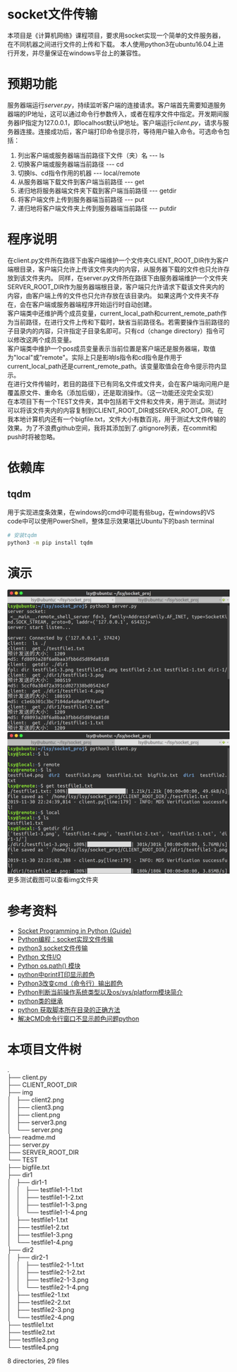 # socket文件传输
本项目是《计算机网络》课程项目，要求用socket实现一个简单的文件服务器，在不同机器之间进行文件的上传和下载。
本人使用python3在ubuntu16.04上进行开发，并尽量保证在windows平台上的兼容性。


# 预期功能
服务器端运行*server.py*，持续监听客户端的连接请求。客户端首先需要知道服务器端的IP地址，这可以通过命令行参数传入，或者在程序文件中指定。开发期间服务器IP指定为127.0.0.1，即localhost默认IP地址。客户端运行*client.py*，请求与服务器连接。连接成功后，客户端打印命令提示符，等待用户输入命令。可选命令包括：
1. 列出客户端或服务器端当前路径下文件（夹）名 --- ls
2. 切换客户端或服务器端当前路径 --- cd
3. 切换ls、cd指令作用的机器 --- local/remote
4. 从服务器端下载文件到客户端当前路径 --- get
5. 递归地将服务器端文件夹下载到客户端当前路径 --- getdir
6. 将客户端文件上传到服务器端当前路径 --- put
7. 递归地将客户端文件夹上传到服务器端当前路径 --- putdir

# 程序说明
在client.py文件所在路径下由客户端维护一个文件夹CLIENT_ROOT_DIR作为客户端根目录，客户端只允许上传该文件夹内的内容，从服务器下载的文件也只允许存放到该文件夹内。
同样，在server.py文件所在路径下由服务器端维护一个文件夹SERVER_ROOT_DIR作为服务器端根目录，客户端只允许请求下载该文件夹内的内容，由客户端上传的文件也只允许存放在该目录内。
如果这两个文件夹不存在，会在客户端或服务器端程序开始运行时自动创建。  
客户端类中还维护两个成员变量，current_local_path和current_remote_path作为当前路径，在进行文件上传和下载时，缺省当前路径名。若需要操作当前路径的子目录内的内容，只许指定子目录名即可。只有cd（change directory）指令可以修改这两个成员变量。  
客户端类中维护一个pos成员变量表示当前位置是客户端还是服务器端，取值为"local"或"remote"。实际上只是影响ls指令和cd指令是作用于current_local_path还是current_remote_path。该变量取值会在命令提示符内显示。  
在进行文件传输时，若目的路径下已有同名文件或文件夹，会在客户端询问用户是覆盖原文件、重命名（添加后缀），还是取消操作。（这一功能还没完全实现）  
在本项目下有一个TEST文件夹，其中包括若干文件和文件夹，用于测试。测试时可以将该文件夹内的内容复制到CLIENT_ROOT_DIR或SERVER_ROOT_DIR。在我本地计算机内还有一个bigfile.txt，文件大小有数百兆，用于测试大文件传输的效果。为了不浪费github空间，我将其添加到了.gitignore列表，在commit和push时将被忽略。

# 依赖库
## tqdm
用于实现进度条效果，在windows的cmd中可能有些bug，在windows的VS code中可以使用PowerShell，整体显示效果堪比Ubuntu下的bash terminal
```bash
# 安装tqdm
python3 -m pip install tqdm
```

# 演示
![server.png](./img/server.png)  
![client.png](./img/client.png)  
更多测试截图可以查看img文件夹

# 参考资料
* [Socket Programming in Python (Guide)](https://realpython.com/python-sockets/)  
* [Python编程：socket实现文件传输](https://blog.csdn.net/mouday/article/details/79101951)  
* [python3 socket文件传输](https://juejin.im/post/5af270fc6fb9a07aa43c3114)  
* [Python 文件I/O](https://www.runoob.com/python/python-files-io.html)  
* [Python os.path() 模块](https://www.runoob.com/python/python-os-path.html)  
* [python中print打印显示颜色](https://blog.csdn.net/qq_34857250/article/details/79673698)  
* [Python3改变cmd（命令行）输出颜色](https://blog.csdn.net/wy_97/article/details/79663014)  
* [Python判断当前操作系统类型以及os/sys/platform模块简介](https://blog.csdn.net/gatieme/article/details/45674367)  
* [python类的继承](https://www.cnblogs.com/bigberg/p/7182741.html)  
* [python 获取脚本所在目录的正确方法](https://blog.csdn.net/vitaminc4/article/details/78702852)  
* [解决CMD命令行窗口不显示颜色问题python](https://blog.csdn.net/qq_15158911/article/details/88943571)  

# 本项目文件树
.  
├── client.py  
├── CLIENT_ROOT_DIR  
├── img  
│   ├── client2.png  
│   ├── client3.png  
│   ├── client.png  
│   ├── server3.png  
│   └── server.png  
├── readme.md  
├── server.py  
├── SERVER_ROOT_DIR  
└── TEST  
    ├── bigfile.txt  
    ├── dir1  
    │   ├── dir1-1  
    │   │   ├── testfile1-1-1.txt  
    │   │   ├── testfile1-1-2.txt  
    │   │   ├── testfile1-1-3.png  
    │   │   └── testfile1-1-4.png  
    │   ├── testfile1-1.txt  
    │   ├── testfile1-2.txt  
    │   ├── testfile1-3.png  
    │   └── testfile1-4.png  
    ├── dir2  
    │   ├── dir2-1  
    │   │   ├── testfile2-1-1.txt  
    │   │   ├── testfile2-1-2.txt  
    │   │   ├── testfile2-1-3.png  
    │   │   └── testfile2-1-4.png  
    │   ├── testfile2-1.txt  
    │   ├── testfile2-2.txt  
    │   ├── testfile2-3.png  
    │   └── testfile2-4.png  
    ├── testfile1.txt  
    ├── testfile2.txt  
    ├── testfile3.png  
    └── testfile4.png  

8 directories, 29 files  
